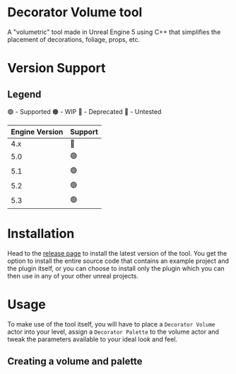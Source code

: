 # Decorator Volume tool
A "volumetric" tool made in Unreal Engine 5 using C++ that simplifies the placement of decorations, foliage, props, etc.

# Version Support
## Legend
🟢 - Supported
🟠 - WIP
🔴 - Deprecated
🔵 - Untested

| Engine Version  | Support       |
| --------------- | ------------  |
| 4.x             | 🔵            |
| 5.0             | 🟢            |
| 5.1             | 🟢            |
| 5.2             | 🟢            |
| 5.3             | 🟢            |

# Installation
Head to the [release page](https://github.com/lowkangxuan/decorator-volume-tool/releases) to install the latest version of the tool.
You get the option to install the entire source code that contains an example project and the plugin itself, or you can choose to install only the plugin which you can then use in any of your other unreal projects.

# Usage
To make use of the tool itself, you will have to place a `Decorator Volume` actor into your level, assign a `Decorator Palette` to the volume actor and tweak the parameters available to your ideal look and feel.

## Creating a volume and palette
